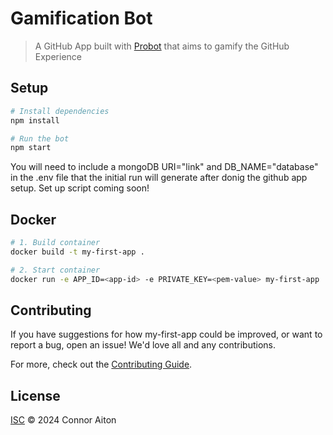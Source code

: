 # Gamification Bot

> A GitHub App built with [Probot](https://github.com/probot/probot) that aims to gamify the GitHub Experience

## Setup

```sh
# Install dependencies
npm install

# Run the bot
npm start
```
You will need to include a mongoDB URI="link" and DB_NAME="database" in the .env file that the initial run will generate after donig the github app setup.
Set up script coming soon!

## Docker

```sh
# 1. Build container
docker build -t my-first-app .

# 2. Start container
docker run -e APP_ID=<app-id> -e PRIVATE_KEY=<pem-value> my-first-app
```

## Contributing

If you have suggestions for how my-first-app could be improved, or want to report a bug, open an issue! We'd love all and any contributions.

For more, check out the [Contributing Guide](CONTRIBUTING.md).

## License

[ISC](LICENSE) © 2024 Connor Aiton
